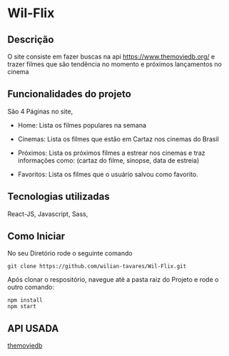 # Wil-Flix

## Descrição
O site consiste em fazer buscas na api https://www.themoviedb.org/ e trazer filmes que são tendência no momento e próximos lançamentos no cinema

## Funcionalidades do projeto
São 4 Páginas no site,


* Home: Lista os filmes populares na semana


* Cinemas: Lista os filmes que estão em Cartaz nos cinemas do Brasil


* Próximos: Lista os próximos filmes a estrear nos cinemas e traz informações como: (cartaz do filme, sinopse, data de estreia)


* Favoritos: Lista os filmes que o usuário salvou como favorito.

## Tecnologias utilizadas
React-JS, Javascript, Sass,

## Como Iniciar
No seu Diretório rode o seguinte comando

```
git clone https://github.com/wilian-tavares/Wil-Flix.git
```


Após clonar o respositório, navegue até a pasta raiz do Projeto e rode o outro comando:

```
npm install
npm start
```





## API USADA
[themoviedb](https://www.themoviedb.org/)


